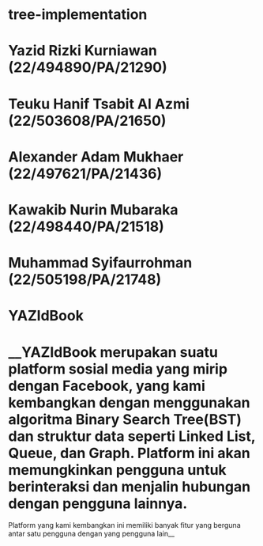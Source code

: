 # tree-implementation
# __Yazid Rizki Kurniawan (22/494890/PA/21290)__
# __Teuku Hanif Tsabit Al Azmi (22/503608/PA/21650)__
# __Alexander Adam Mukhaer (22/497621/PA/21436)__
# __Kawakib Nurin Mubaraka (22/498440/PA/21518)__
# __Muhammad Syifaurrohman (22/505198/PA/21748)__

# __YAZIdBook__

# __YAZIdBook merupakan suatu platform sosial media yang mirip dengan Facebook, yang kami kembangkan dengan menggunakan algoritma Binary Search Tree(BST) dan struktur data seperti Linked List, Queue, dan Graph. Platform ini akan memungkinkan pengguna untuk berinteraksi dan menjalin hubungan dengan pengguna lainnya.
Platform yang kami kembangkan ini memiliki banyak fitur yang berguna antar satu pengguna dengan yang pengguna lain__
